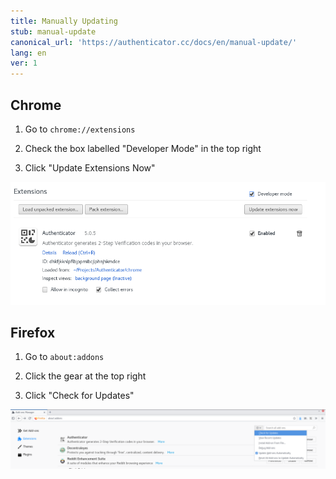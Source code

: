 ```yaml
---
title: Manually Updating
stub: manual-update
canonical_url: 'https://authenticator.cc/docs/en/manual-update/'
lang: en
ver: 1
---
```


## Chrome

1. Go to `chrome://extensions`

2. Check the box labelled "Developer Mode" in the top right

3. Click "Update Extensions Now"

![chrome](/assets/update-screenshots/chrome.png)

## Firefox

1. Go to `about:addons`

2. Click the gear at the top right

3. Click "Check for Updates"

![firefox](/assets/update-screenshots/firefox.png)
